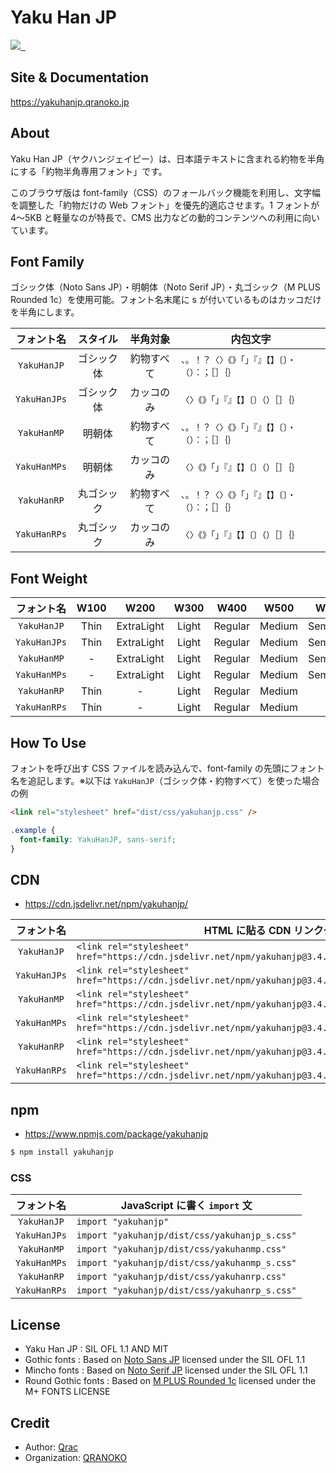 # Yaku Han JP

<p>
  <a aria-label="Made by QRANOKO" href="https://qranoko.jp">
    <img src="https://img.shields.io/badge/MADE%20BY%20QRANOKO-212121.svg?style=for-the-badge&labelColor=212121">
  </a>
  <a aria-label="NPM version" href="https://www.npmjs.com/package/yakuhanjp">
    <img alt="" src="https://img.shields.io/npm/v/yakuhanjp.svg?style=for-the-badge&labelColor=212121">
  </a>
  <a aria-label="License" href="https://github.com/qrac/yakuhanjp/blob/master/LICENSE">
    <img alt="" src="https://img.shields.io/npm/l/yakuhanjp.svg?style=for-the-badge&labelColor=212121">
  </a>
</p>

## Site & Documentation

https://yakuhanjp.qranoko.jp

## About

Yaku Han JP（ヤクハンジェイピー）は、日本語テキストに含まれる約物を半角にする「約物半角専用フォント」です。

このブラウザ版は font-family（CSS）のフォールバック機能を利用し、文字幅を調整した「約物だけの Web フォント」を優先的適応させます。1 フォントが 4〜5KB と軽量なのが特長で、CMS 出力などの動的コンテンツへの利用に向いています。

## Font Family

ゴシック体（Noto Sans JP）・明朝体（Noto Serif JP）・丸ゴシック（M PLUS Rounded 1c）を使用可能。フォント名末尾に s が付いているものはカッコだけを半角にします。

|  フォント名  |  スタイル  |  半角対象  | 内包文字                                             |
| :----------: | :--------: | :--------: | ---------------------------------------------------- |
| `YakuHanJP`  | ゴシック体 | 約物すべて | `、。！？〈〉《》「」『』【】〔〕・（）：；［］｛｝` |
| `YakuHanJPs` | ゴシック体 | カッコのみ | `〈〉《》「」『』【】〔〕（）［］｛｝`               |
| `YakuHanMP`  |   明朝体   | 約物すべて | `、。！？〈〉《》「」『』【】〔〕・（）：；［］｛｝` |
| `YakuHanMPs` |   明朝体   | カッコのみ | `〈〉《》「」『』【】〔〕（）［］｛｝`               |
| `YakuHanRP`  | 丸ゴシック | 約物すべて | `、。！？〈〉《》「」『』【】〔〕・（）：；［］｛｝` |
| `YakuHanRPs` | 丸ゴシック | カッコのみ | `〈〉《》「」『』【】〔〕（）［］｛｝`               |

## Font Weight

|  フォント名  | W100 |    W200    | W300  |  W400   |  W500  |   W600   | W700 |   W800    | W900  |
| :----------: | :--: | :--------: | :---: | :-----: | :----: | :------: | :--: | :-------: | :---: |
| `YakuHanJP`  | Thin | ExtraLight | Light | Regular | Medium | SemiBold | Bold | ExtraBold | Black |
| `YakuHanJPs` | Thin | ExtraLight | Light | Regular | Medium | SemiBold | Bold | ExtraBold | Black |
| `YakuHanMP`  |  -   | ExtraLight | Light | Regular | Medium | SemiBold | Bold |     -     | Black |
| `YakuHanMPs` |  -   | ExtraLight | Light | Regular | Medium | SemiBold | Bold |     -     | Black |
| `YakuHanRP`  | Thin |     -      | Light | Regular | Medium |    -     | Bold | ExtraBold | Black |
| `YakuHanRPs` | Thin |     -      | Light | Regular | Medium |    -     | Bold | ExtraBold | Black |

## How To Use

フォントを呼び出す CSS ファイルを読み込んで、font-family の先頭にフォント名を追記します。※以下は `YakuHanJP`（ゴシック体・約物すべて）を使った場合の例

```html
<link rel="stylesheet" href="dist/css/yakuhanjp.css" />
```

```css
.example {
  font-family: YakuHanJP, sans-serif;
}
```

## CDN

- https://cdn.jsdelivr.net/npm/yakuhanjp/

|  フォント名  | HTML に貼る CDN リンクタグ                                                                             |
| :----------: | ------------------------------------------------------------------------------------------------------ |
| `YakuHanJP`  | `<link rel="stylesheet" href="https://cdn.jsdelivr.net/npm/yakuhanjp@3.4.1/dist/css/yakuhanjp.css">`   |
| `YakuHanJPs` | `<link rel="stylesheet" href="https://cdn.jsdelivr.net/npm/yakuhanjp@3.4.1/dist/css/yakuhanjp_s.css">` |
| `YakuHanMP`  | `<link rel="stylesheet" href="https://cdn.jsdelivr.net/npm/yakuhanjp@3.4.1/dist/css/yakuhanmp.css">`   |
| `YakuHanMPs` | `<link rel="stylesheet" href="https://cdn.jsdelivr.net/npm/yakuhanjp@3.4.1/dist/css/yakuhanmp_s.css">` |
| `YakuHanRP`  | `<link rel="stylesheet" href="https://cdn.jsdelivr.net/npm/yakuhanjp@3.4.1/dist/css/yakuhanrp.css">`   |
| `YakuHanRPs` | `<link rel="stylesheet" href="https://cdn.jsdelivr.net/npm/yakuhanjp@3.4.1/dist/css/yakuhanrp_s.css">` |

## npm

- https://www.npmjs.com/package/yakuhanjp

```bash
$ npm install yakuhanjp
```

### CSS

|  フォント名  | JavaScript に書く `import` 文                 |
| :----------: | --------------------------------------------- |
| `YakuHanJP`  | `import "yakuhanjp"`                          |
| `YakuHanJPs` | `import "yakuhanjp/dist/css/yakuhanjp_s.css"` |
| `YakuHanMP`  | `import "yakuhanjp/dist/css/yakuhanmp.css"`   |
| `YakuHanMPs` | `import "yakuhanjp/dist/css/yakuhanmp_s.css"` |
| `YakuHanRP`  | `import "yakuhanjp/dist/css/yakuhanrp.css"`   |
| `YakuHanRPs` | `import "yakuhanjp/dist/css/yakuhanrp_s.css"` |

## License

- Yaku Han JP : SIL OFL 1.1 AND MIT
- Gothic fonts : Based on [Noto Sans JP](https://fonts.google.com/noto/specimen/Noto+Sans+JP) licensed under the SIL OFL 1.1
- Mincho fonts : Based on [Noto Serif JP](https://fonts.google.com/noto/specimen/Noto+Serif+JP) licensed under the SIL OFL 1.1
- Round Gothic fonts : Based on [M PLUS Rounded 1c](https://fonts.google.com/specimen/M+PLUS+Rounded+1c) licensed under the M+ FONTS LICENSE

## Credit

- Author: [Qrac](https://qrac.jp)
- Organization: [QRANOKO](https://qranoko.jp)
